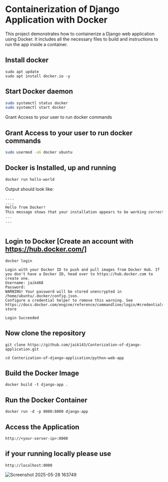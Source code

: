 
#  Containerization of Django Application with Docker

This project demonstrates how to containerize a Django web application using Docker. It includes all the necessary files to build and instructions to run the app inside a container.


## Install docker



```fffff
sudo apt update
sudo apt install docker.io -y
```
## Start Docker daemon
```bash
sudo systemctl status docker
sudo systemctl start docker
```
Grant Access to your user to run docker commands
## Grant Access to your user to run docker commands
```bash
sudo usermod -aG docker ubuntu
```
## Docker is Installed, up and running 
```bash
docker run hello-world
```
Output should look like:

```bash
....
....
Hello from Docker!
This message shows that your installation appears to be working correctly.
...
...
```
 
```

```
## Login to Docker [Create an account with https://hub.docker.com/]
```
docker login
```
```
Login with your Docker ID to push and pull images from Docker Hub. If you don't have a Docker ID, head over to https://hub.docker.com to create one.
Username: jaik468
Password:
WARNING! Your password will be stored unencrypted in /home/ubuntu/.docker/config.json.
Configure a credential helper to remove this warning. See
https://docs.docker.com/engine/reference/commandline/login/#credentials-store

Login Succeeded
```

## Now clone the repository 
```  
git clone https://github.com/jaik143/Conterization-of-django-application.git

cd Conterization-of-django-application/python-web-app

```
## Build the Docker Image
```
docker build -t django-app .
```
## Run the Docker Container
```
docker run -d -p 8000:8000 django-app
```
## Access the Application
```
http://<your-server-ip>:8000
```
## if your running locally please use 

```
http://localhost:8000
```


![Screenshot 2025-05-28 163749](https://github.com/user-attachments/assets/7e099517-a398-4de0-b1f3-2b6ef6a6bc4a)



